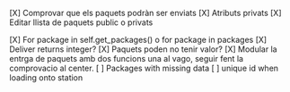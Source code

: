 [X] Comprovar que els paquets podràn ser enviats
[X] Atributs privats
[X] Editar llista de paquets public o privats

[X] For package in self.get_packages() o for package in packages
[X] Deliver returns integer?
[X] Paquets poden no tenir valor?
[X] Modular la entrga de paquets amb dos funcions una al vago, seguir fent la comprovacio al center.
[ ] Packages with missing data
[ ] unique id when loading onto station